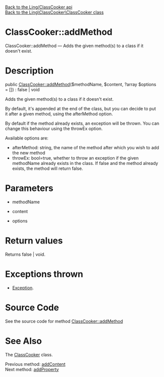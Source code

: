 [Back to the Ling/ClassCooker api](https://github.com/lingtalfi/ClassCooker/blob/master/doc/api/Ling/ClassCooker.md)<br>
[Back to the Ling\ClassCooker\ClassCooker class](https://github.com/lingtalfi/ClassCooker/blob/master/doc/api/Ling/ClassCooker/ClassCooker.md)


ClassCooker::addMethod
================



ClassCooker::addMethod — Adds the given method(s) to a class if it doesn't exist.




Description
================


public [ClassCooker::addMethod](https://github.com/lingtalfi/ClassCooker/blob/master/doc/api/Ling/ClassCooker/ClassCooker/addMethod.md)($methodName, $content, ?array $options = []) : false | void




Adds the given method(s) to a class if it doesn't exist.

By default, it's appended at the end of the class, but you can decide to put it after a given method, using
the afterMethod option.

By default if the method already exists, an exception will be thrown.
You can change this behaviour using the throwEx option.


Available options are:
- afterMethod: string, the name of the method after which you wish to add the new method
- throwEx: bool=true, whether to throw an exception if the given methodName already exists in the class.
     If false and the method already exists, the method will return false.




Parameters
================


- methodName

    

- content

    

- options

    


Return values
================

Returns false | void.


Exceptions thrown
================

- [Exception](http://php.net/manual/en/class.exception.php).&nbsp;







Source Code
===========
See the source code for method [ClassCooker::addMethod](https://github.com/lingtalfi/ClassCooker/blob/master/ClassCooker.php#L174-L185)


See Also
================

The [ClassCooker](https://github.com/lingtalfi/ClassCooker/blob/master/doc/api/Ling/ClassCooker/ClassCooker.md) class.

Previous method: [addContent](https://github.com/lingtalfi/ClassCooker/blob/master/doc/api/Ling/ClassCooker/ClassCooker/addContent.md)<br>Next method: [addProperty](https://github.com/lingtalfi/ClassCooker/blob/master/doc/api/Ling/ClassCooker/ClassCooker/addProperty.md)<br>

